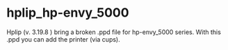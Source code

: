 # hplip_hp-envy_5000

Hplip (v. 3.19.8 ) bring a broken .ppd file for hp-envy_5000 series.
With this .ppd you can add the printer (via cups).
